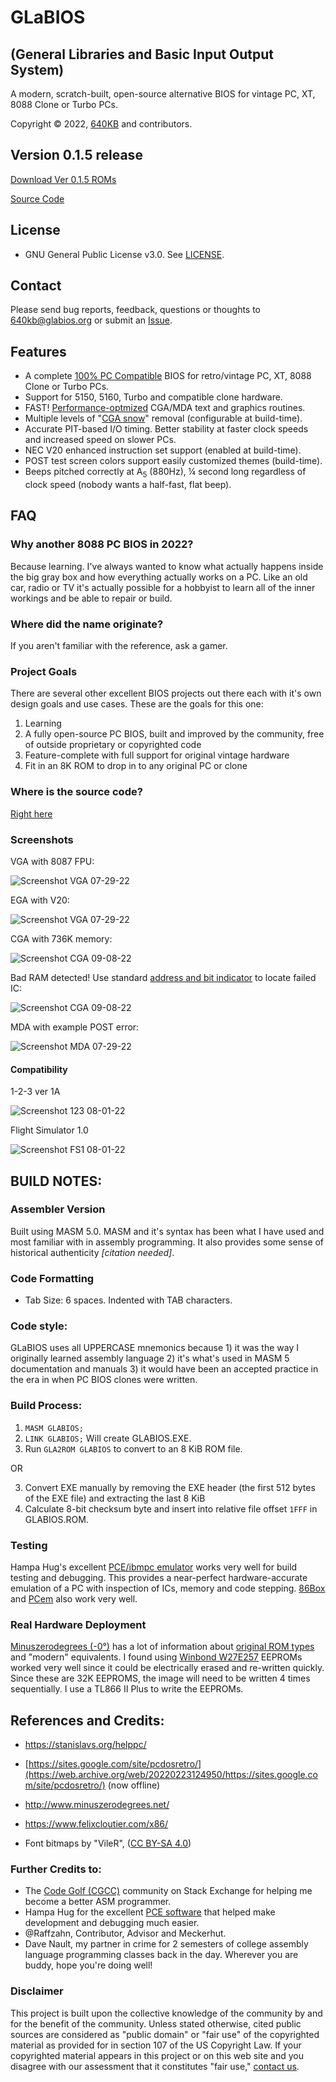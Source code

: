 # GLaBIOS
## (General Libraries and Basic Input Output System)
A modern, scratch-built, open-source alternative BIOS for vintage PC, XT, 8088 Clone or Turbo PCs.

Copyright &copy; 2022, [640KB](mailto:640kb@glabios.org) and contributors.

## Version 0.1.5 release

[Download Ver 0.1.5 ROMs](https://github.com/640-KB/GLaBIOS/releases)

[Source Code](https://github.com/640-KB/GLaBIOS/tree/main/src)

## License

- GNU General Public License v3.0. See [LICENSE](LICENSE).

## Contact

Please send bug reports, feedback, questions or thoughts to 640kb@glabios.org or submit an [Issue](../../issues).

## Features

- A complete [100% PC Compatible](#compatibility) BIOS for retro/vintage PC, XT, 8088 Clone or Turbo PCs.
- Support for 5150, 5160, Turbo and compatible clone hardware.
- FAST! [Performance-optmized](doc/about/perf.md) CGA/MDA text and graphics routines.
- Multiple levels of "[CGA snow](https://en.wikipedia.org/wiki/Color_Graphics_Adapter#Limitations,_bugs_and_errata)" removal (configurable at build-time).
- Accurate PIT-based I/O timing. Better stability at faster clock speeds and increased speed on slower PCs.
- NEC V20 enhanced instruction set support (enabled at build-time).
- POST test screen colors support easily customized themes (build-time).
- Beeps pitched correctly at A<sub>5</sub> (880Hz), &frac14; second long regardless of clock speed (nobody wants a half-fast, flat beep).

## FAQ

### Why another 8088 PC BIOS in 2022?

Because learning.  I've always wanted to know what actually happens inside the big gray box
and how everything actually works on a PC. Like an old car, radio or TV it's actually possible
for a hobbyist to learn all of the inner workings and be able to repair or build.

### Where did the name originate?

If you aren't familiar with the reference, ask a gamer.

### Project Goals

There are several other excellent BIOS projects out there each with it's own design goals and use cases. These are the goals for this one:

1. Learning
2. A fully open-source PC BIOS, built and improved by the community, free of outside proprietary or copyrighted code
3. Feature-complete with full support for original vintage hardware
4. Fit in an 8K ROM to drop in to any original PC or clone

### Where is the source code?

[Right here](https://github.com/640-KB/GLaBIOS/tree/main/src)

### Screenshots

VGA with 8087 FPU:

![Screenshot VGA 07-29-22](https://raw.githubusercontent.com/640-KB/GLaBIOS/main/images/ss_0.0.11_vga_1.png)

EGA with V20:

![Screenshot VGA 07-29-22](https://raw.githubusercontent.com/640-KB/GLaBIOS/main/images/ss_0.0.11_ega_1.png)

CGA with 736K memory:

![Screenshot CGA 09-08-22](https://raw.githubusercontent.com/640-KB/GLaBIOS/main/images/ss_0.1.5_cga_mem_1.png)

Bad RAM detected! Use standard [address and bit indicator](http://minuszerodegrees.net/5160/ram/5160_ram_201_error_breakdown.jpg) to locate failed IC:

![Screenshot CGA 09-08-22](https://raw.githubusercontent.com/640-KB/GLaBIOS/main/images/ss_0.1.5_cga_memtst_1.png)

MDA with example POST error:

![Screenshot MDA 07-29-22](https://raw.githubusercontent.com/640-KB/GLaBIOS/main/images/ss_0.0.11_mda_2.png)

#### Compatibility

1-2-3 ver 1A

![Screenshot 123 08-01-22](https://raw.githubusercontent.com/640-KB/GLaBIOS/main/images/ss_gb_123_1.png)

Flight Simulator 1.0

![Screenshot FS1 08-01-22](https://raw.githubusercontent.com/640-KB/GLaBIOS/main/images/ss_gb_fs1_1.png)

## BUILD NOTES:

### Assembler Version

Built using MASM 5.0. MASM and it's syntax has been what I have used and most familiar with in assembly programming. It also provides some sense of historical authenticity _[citation needed]_.

### Code Formatting
- Tab Size: 6 spaces. Indented with TAB characters.

### Code style:
GLaBIOS uses all UPPERCASE mnemonics because 1) it was the way I originally
learned assembly language 2) it's what's used in MASM 5 documentation
and manuals 3) it would have been an accepted practice in the era in when 
PC BIOS clones were written.

### Build Process:

1. `MASM GLABIOS;`
2. `LINK GLABIOS;`  Will create GLABIOS.EXE.
3. Run `GLA2ROM GLABIOS` to convert to an 8 KiB ROM file.

OR

3. Convert EXE manually by removing the EXE header (the first 512 bytes of the EXE file) and extracting the last 8 KiB
4. Calculate 8-bit checksum byte and insert into relative file offset `1FFF` in GLABIOS.ROM.

### Testing

Hampa Hug's excellent [PCE/ibmpc emulator](http://hampa.ch/pce/pce-ibmpc.html) works very well for build testing and debugging.  This provides a near-perfect hardware-accurate emulation of a PC with inspection of ICs, memory and code stepping.  [86Box](http://86box.net/) and [PCem](http://pcem-emulator.co.uk/index.html) also work very well.

### Real Hardware Deployment

[Minuszerodegrees (-0°)](http://www.minuszerodegrees.net/) has a lot of information about [original ROM types](http://minuszerodegrees.net/rom/rom.htm) and "modern" equivalents. I found using [Winbond W27E257](http://www.minuszerodegrees.net/rom/misc/Winbond%20W27E257%20as%2027C256%20replacement.htm) EEPROMs worked very well since it could be electrically erased and re-written quickly.  Since these are 32K EEPROMS, the image will need to be written 4 times sequentially.  I use a TL866 II Plus to write the EEPROMs.

## References and Credits:

- https://stanislavs.org/helppc/
- [https://sites.google.com/site/pcdosretro/](https://web.archive.org/web/20220223124950/https://sites.google.com/site/pcdosretro/) (now offline)
- http://www.minuszerodegrees.net/
- https://www.felixcloutier.com/x86/

- Font bitmaps by "VileR", ([CC BY-SA 4.0](https://int10h.org/oldschool-pc-fonts/readme/#legal_stuff))
	

### Further Credits to:

- The [Code Golf (CGCC)](https://codegolf.stackexchange.com/) community on Stack Exchange for helping me become a better ASM programmer.
- Hampa Hug for the excellent [PCE software](http://www.hampa.ch/pce/pce-ibmpc.html) that helped make development and debugging much easier.
- @Raffzahn, Contributor, Advisor and Meckerhut.
- Dave Nault, my partner in crime for 2 semesters of college assembly language programming classes back in the day. Wherever you are buddy, hope you're doing well!

### Disclaimer

This project is built upon the collective knowledge of the community by and for the benefit of the community.  Unless stated otherwise, cited public sources are considered as "public domain" or "fair use" of the copyrighted material as provided for in section 107 of the US Copyright Law.  If your copyrighted material appears in this project or on this web site and you disagree with our assessment that it constitutes "fair use," [contact us](mailto:640kb@glabios.org).
